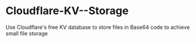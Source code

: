# Cloudflare-KV--Storage
Use Cloudflare's free KV database to store files in Base64 code to achieve small file storage
